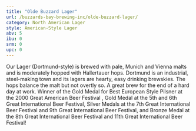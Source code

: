 ```yaml
---
title: "Olde Buzzard Lager"
url: /buzzards-bay-brewing-inc/olde-buzzard-lager/
category: North American Lager
style: American-Style Lager
abv: 5
ibu: 0
srm: 0
upc: 0
---
```

Our Lager (Dortmund-style) is brewed with pale, Munich and Vienna malts and is moderately hopped with Hallertauer hops. Dortmund is an industrial, steel-making town and its lagers are hearty, easy drinking brewskies. The hops balance the malt but not overtly so. A great brew for the end of a hard day at work. Winner of the Gold Medal for Best European Style Pilsner at the 2000 Great American Beer Festival , Gold Medal at the 5th and 6th Great International Beer Festival, Silver Medals at the 7th Great International Beer Festival and 9th Great International Beer Festival, and Bronze Medal at the 8th Great International Beer Festival and 11th Great International Beer Festival!

